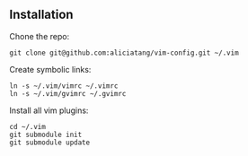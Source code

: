 Installation
------------

Chone the repo:

    git clone git@github.com:aliciatang/vim-config.git ~/.vim

Create symbolic links:

    ln -s ~/.vim/vimrc ~/.vimrc
    ln -s ~/.vim/gvimrc ~/.gvimrc

Install all vim plugins:

    cd ~/.vim
    git submodule init
    git submodule update
